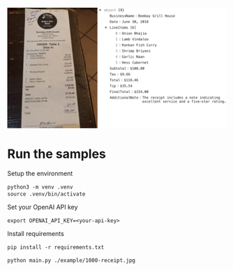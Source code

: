 
![screenshot](screenshot.png)



# Run the samples


Setup the environment

```shell
python3 -m venv .venv
source .venv/bin/activate
```


Set your OpenAI API key

```shell
export OPENAI_API_KEY=<your-api-key>
```

Install requirements

```shell
pip install -r requirements.txt
```

```shell
python main.py ./example/1000-receipt.jpg
```
